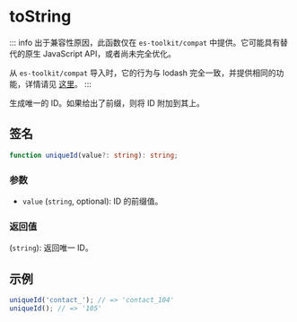 # toString

::: info
出于兼容性原因，此函数仅在 `es-toolkit/compat` 中提供。它可能具有替代的原生 JavaScript API，或者尚未完全优化。

从 `es-toolkit/compat` 导入时，它的行为与 lodash 完全一致，并提供相同的功能，详情请见 [这里](../../../compatibility.md)。
:::

生成唯一的 ID。如果给出了前缀，则将 ID 附加到其上。

## 签名

```typescript
function uniqueId(value?: string): string;
```

### 参数

- `value` (`string`, optional): ID 的前缀值。

### 返回值

(`string`): 返回唯一 ID。

## 示例

```typescript
uniqueId('contact_'); // => 'contact_104'
uniqueId(); // => '105'
```
